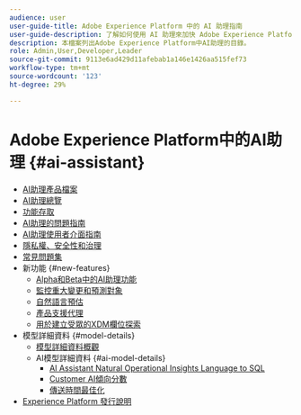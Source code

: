 ```yaml
---
audience: user
user-guide-title: Adobe Experience Platform 中的 AI 助理指南
user-guide-description: 了解如何使用 AI 助理來加快 Adobe Experience Platform 和 Real-Time Customer Data Platform 的工作流程。
description: 本檔案列出Adobe Experience Platform中AI助理的目錄。
role: Admin,User,Developer,Leader
source-git-commit: 9113e6ad429d11afebab1a146e1426aa515fef73
workflow-type: tm+mt
source-wordcount: '123'
ht-degree: 29%

---
```



# Adobe Experience Platform中的AI助理 {#ai-assistant}

* [AI助理產品檔案](landing.md)
* [AI助理總覽](home.md)
* [功能存取](access.md)
* [AI助理的問題指南](questions.md)
* [AI助理使用者介面指南](ui-guide.md)
* [隱私權、安全性和治理](privacy.md)
* [常見問題集](faq.md)
* 新功能 {#new-features}
   * [Alpha和Beta中的AI助理功能](./new-features/alpha-beta.md)
   * [監控重大變更和預測對象](./new-features/audience-forecasting.md)
   * [自然語言預估](./new-features/natural-language.md)
   * [產品支援代理](./new-features/customer-support.md)
   * [用於建立受眾的XDM欄位探索](./new-features/xdm-field-discovery.md)
* 模型詳細資料 {#model-details}
   * [模型詳細資料概觀](./model-details/overview.md)
   * AI模型詳細資料 {#ai-model-details}
      * [AI Assistant Natural Operational Insights Language to SQL](./model-details/ai-model-details/natural-language-to-sql.md)
      * [Customer AI傾向分數](./model-details/ai-model-details/customer-ai.md)
      * [傳送時間最佳化](./model-details/ai-model-details/send-time-optimization.md)
* [Experience Platform 發行說明](https://experienceleague.adobe.com/zh-hant/docs/experience-platform/release-notes/latest)

